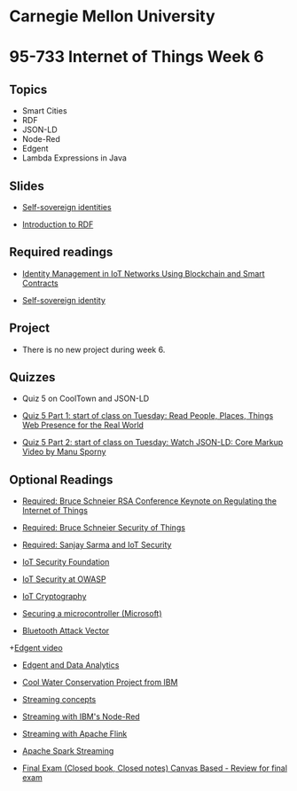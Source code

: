 # Carnegie Mellon University

# 95-733 Internet of Things Week 6

## Topics

+ Smart Cities
+ RDF
+ JSON-LD
+ Node-Red
+ Edgent
+ Lambda Expressions in Java

## Slides

+ [Self-sovereign identities](https://www.andrew.cmu.edu/user/mm6/95-733/PowerPoint/Self-Sovereign-Identity.pptx)

+ [Introduction to RDF](https://www.andrew.cmu.edu/user/mm6/95-733/PowerPoint/05_RDF.ppt)



## Required readings
+ [Identity Management in IoT Networks Using Blockchain and Smart Contracts](https://ieeexplore.ieee.org/stamp/stamp.jsp?tp=&amp;arnumber=8726730)

+ [Self-sovereign identity](https://www.computerworld.com/article/3244128/how-blockchain-makes-self-sovereign-identities-possible.html)

## Project

+ There is no new project during week 6.

## Quizzes

+ Quiz 5 on CoolTown and JSON-LD

+ [Quiz 5 Part 1: start of class on Tuesday: Read People, Places, Things Web Presence for the Real World](http://www.hpl.hp.com/techreports/2001/HPL-2001-279.pdf)


+ [Quiz 5 Part 2: start of class on Tuesday: Watch JSON-LD: Core Markup Video by Manu Sporny](https://www.youtube.com/watch?v=UmvWk_TQ30A)

## Optional Readings

+ [Required: Bruce Schneier RSA Conference Keynote on Regulating the Internet of Things](https://www.youtube.com/watch?v=b05ksqy9F7k)

+ [Required: Bruce Schneier Security of Things](https://www.schneier.com/blog/archives/2016/11/regulation_of_t.html)

+ [Required: Sanjay Sarma and IoT Security](http://www.politico.com/agenda/story/2015/06/internet-of-things-privacy-risks-security-000096)

+ [IoT Security Foundation](https://iotsecurityfoundation.org/)

+ [IoT Security at OWASP](https://www.owasp.org/index.php/OWASP_Internet_of_Things_Project)

+ [IoT Cryptography](http://news.mit.edu/2018/energy-efficient-encryption-internet-of-things-0213)

+ [Securing a microcontroller (Microsoft)](https://www.microsoft.com/en-us/research/wp-content/uploads/2017/03/SevenPropertiesofHighlySecureDevices.pdf)

+ [Bluetooth Attack Vector](https://www.armis.com/blueborne/)

+[Edgent video](https://www.youtube.com/watch?v=Xqns7yVNDnk)

+ [Edgent and Data Analytics](https://www.datasciencecentral.com/video/real-time-analytics-for-iot-with-apache-edgent-and-ibm-streams)

+ [Cool Water Conservation Project from IBM](https://youtu.be/Rvc1CqNJkOA?list=PLhZR82i0P9NqrksME13f2t8tDMIhxUtCH)

+ [Streaming concepts](http://edgent.incubator.apache.org/docs/streaming-concepts)

+ [Streaming with IBM's Node-Red](http://nodered.org)

+ [Streaming with Apache Flink](https://flink.apache.org/index.html)

+ [Apache Spark Streaming](http://spark.apache.org/streaming/)

+ [Final Exam (Closed book, Closed notes) Canvas Based - Review for final exam](https://www.andrew.cmu.edu/user/mm6/95-733/review.txt)
